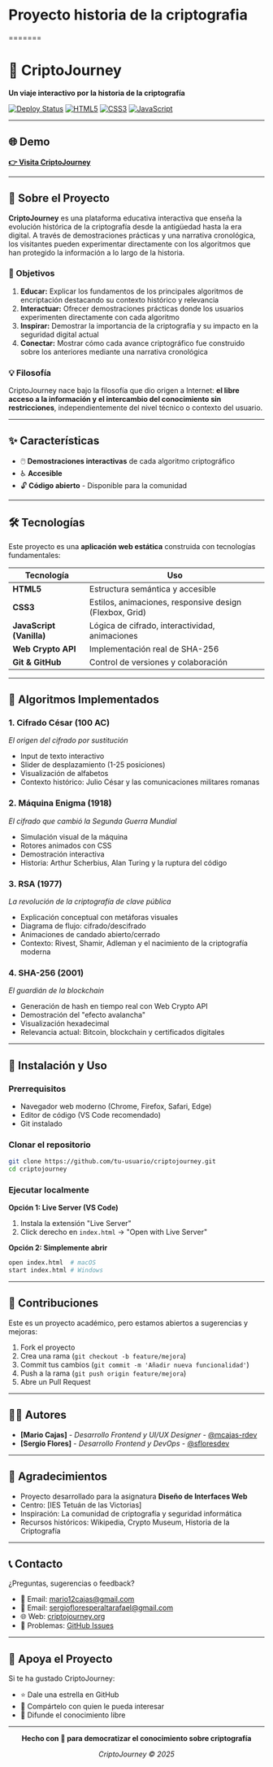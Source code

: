 # Proyecto historia de la criptografia
=======
# 🔐 CriptoJourney

**Un viaje interactivo por la historia de la criptografía**

[![Deploy Status](https://img.shields.io/badge/deploy-vercel-black?logo=vercel)](https://criptojourney.org)
[![HTML5](https://img.shields.io/badge/HTML5-E34F26?logo=html5&logoColor=white)](https://developer.mozilla.org/es/docs/Web/HTML)
[![CSS3](https://img.shields.io/badge/CSS3-1572B6?logo=css3&logoColor=white)](https://developer.mozilla.org/es/docs/Web/CSS)
[![JavaScript](https://img.shields.io/badge/JavaScript-F7DF1E?logo=javascript&logoColor=black)](https://developer.mozilla.org/es/docs/Web/JavaScript)

---

## 🌐 Demo

**[👉 Visita CriptoJourney](https://criptojourney.org)**

---

## 📖 Sobre el Proyecto

**CriptoJourney** es una plataforma educativa interactiva que enseña la evolución histórica de la criptografía desde la antigüedad hasta la era digital. A través de demostraciones prácticas y una narrativa cronológica, los visitantes pueden experimentar directamente con los algoritmos que han protegido la información a lo largo de la historia.

### 🎯 Objetivos

1. **Educar:** Explicar los fundamentos de los principales algoritmos de encriptación destacando su contexto histórico y relevancia
2. **Interactuar:** Ofrecer demostraciones prácticas donde los usuarios experimenten directamente con cada algoritmo
3. **Inspirar:** Demostrar la importancia de la criptografía y su impacto en la seguridad digital actual
4. **Conectar:** Mostrar cómo cada avance criptográfico fue construido sobre los anteriores mediante una narrativa cronológica

### 💡 Filosofía

CriptoJourney nace bajo la filosofía que dio origen a Internet: **el libre acceso a la información y el intercambio del conocimiento sin restricciones**, independientemente del nivel técnico o contexto del usuario.

---

## ✨ Características

- 🖱️ **Demostraciones interactivas** de cada algoritmo criptográfico
- ♿ **Accesible**
- 🔓 **Código abierto** - Disponible para la comunidad

---

## 🛠️ Tecnologías

Este proyecto es una **aplicación web estática** construida con tecnologías fundamentales:

| Tecnología | Uso |
|------------|-----|
| **HTML5** | Estructura semántica y accesible |
| **CSS3** | Estilos, animaciones, responsive design (Flexbox, Grid) |
| **JavaScript (Vanilla)** | Lógica de cifrado, interactividad, animaciones |
| **Web Crypto API** | Implementación real de SHA-256 |
| **Git & GitHub** | Control de versiones y colaboración |

---

## 🔐 Algoritmos Implementados

### 1. **Cifrado César** (100 AC)
*El origen del cifrado por sustitución*

- Input de texto interactivo
- Slider de desplazamiento (1-25 posiciones)
- Visualización de alfabetos
- Contexto histórico: Julio César y las comunicaciones militares romanas

### 2. **Máquina Enigma** (1918)
*El cifrado que cambió la Segunda Guerra Mundial*

- Simulación visual de la máquina
- Rotores animados con CSS
- Demostración interactiva
- Historia: Arthur Scherbius, Alan Turing y la ruptura del código

### 3. **RSA** (1977)
*La revolución de la criptografía de clave pública*

- Explicación conceptual con metáforas visuales
- Diagrama de flujo: cifrado/descifrado
- Animaciones de candado abierto/cerrado
- Contexto: Rivest, Shamir, Adleman y el nacimiento de la criptografía moderna

### 4. **SHA-256** (2001)
*El guardián de la blockchain*

- Generación de hash en tiempo real con Web Crypto API
- Demostración del "efecto avalancha"
- Visualización hexadecimal
- Relevancia actual: Bitcoin, blockchain y certificados digitales

---

## 🚀 Instalación y Uso

### Prerrequisitos

- Navegador web moderno (Chrome, Firefox, Safari, Edge)
- Editor de código (VS Code recomendado)
- Git instalado

### Clonar el repositorio
```bash
git clone https://github.com/tu-usuario/criptojourney.git
cd criptojourney
```

### Ejecutar localmente

**Opción 1: Live Server (VS Code)**
1. Instala la extensión "Live Server"
2. Click derecho en `index.html` → "Open with Live Server"
   
**Opción 2: Simplemente abrir**
```bash
open index.html  # macOS
start index.html # Windows
```
---

## 🤝 Contribuciones

Este es un proyecto académico, pero estamos abiertos a sugerencias y mejoras:

1. Fork el proyecto
2. Crea una rama (`git checkout -b feature/mejora`)
3. Commit tus cambios (`git commit -m 'Añadir nueva funcionalidad'`)
4. Push a la rama (`git push origin feature/mejora`)
5. Abre un Pull Request

---

## 👨‍💻 Autores

- **[Mario Cajas]** - *Desarrollo Frontend y UI/UX Designer* - [@mcajas-rdev](https://github.com/mcajas-rdev)
- **[Sergio Flores]** - *Desarrollo Frontend y DevOps* - [@sfloresdev](https://github.com/sfloresdev)
  
---

## 🙏 Agradecimientos

- Proyecto desarrollado para la asignatura **Diseño de Interfaces Web**
- Centro: [IES Tetuán de las Victorias]
- Inspiración: La comunidad de criptografía y seguridad informática
- Recursos históricos: Wikipedia, Crypto Museum, Historia de la Criptografía

---

## 📞 Contacto

¿Preguntas, sugerencias o feedback?

- 📧 Email: [mario12cajas@gmail.com](mailto:mario12cajas@gmail.com)
- 📧 Email: [sergiofloresperaltarafael@gmail.com](mailto:sergiofloresperaltarafael@gmail.com)
- 🌐 Web: [criptojourney.org](https://criptojourney.org)
- 💬 Problemas: [GitHub Issues](https://github.com/tu-usuario/criptojourney/issues)

---

## 🌟 Apoya el Proyecto

Si te ha gustado CriptoJourney:

- ⭐ Dale una estrella en GitHub
- 🔗 Compártelo con quien le pueda interesar
- 📢 Difunde el conocimiento libre

---

<div align="center">

**Hecho con 🤍 para democratizar el conocimiento sobre criptografía**

*CriptoJourney © 2025*

</div>